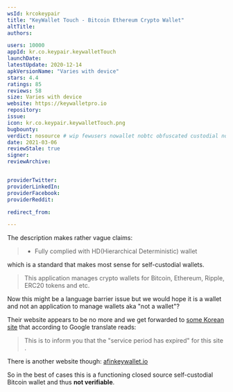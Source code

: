 ```yaml
---
wsId: krcokeypair
title: "KeyWallet Touch - Bitcoin Ethereum Crypto Wallet"
altTitle: 
authors:

users: 10000
appId: kr.co.keypair.keywalletTouch
launchDate: 
latestUpdate: 2020-12-14
apkVersionName: "Varies with device"
stars: 4.4
ratings: 85
reviews: 58
size: Varies with device
website: https://keywalletpro.io
repository: 
issue: 
icon: kr.co.keypair.keywalletTouch.png
bugbounty: 
verdict: nosource # wip fewusers nowallet nobtc obfuscated custodial nosource nonverifiable reproducible bounty defunct
date: 2021-03-06
reviewStale: true
signer: 
reviewArchive:


providerTwitter: 
providerLinkedIn: 
providerFacebook: 
providerReddit: 

redirect_from:

---
```



The description makes rather vague claims:

> - Fully complied with HD(Hierarchical Deterministic) wallet

which is a standard that makes most sense for self-custodial wallets.

> This application manages crypto wallets for Bitcoin, Ethereum, Ripple, ERC20
  tokens and etc.

Now this might be a language barrier issue but we would hope it is a wallet and
not an application to manage wallets aka "not a wallet"?

Their website appears to be no more and we get forwarded to
[some Korean site](http://html.ugo.kr/servicestop.html) that according to Google
translate reads:

> This is to inform you that the "service period has expired" for this site .

There is another website though: [afinkeywallet.io](https://afinkeywallet.io)

So in the best of cases this is a functioning closed source self-custodial
Bitcoin wallet and thus **not verifiable**.
